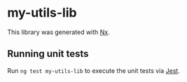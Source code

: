 # my-utils-lib

This library was generated with [Nx](https://nx.dev).

## Running unit tests

Run `ng test my-utils-lib` to execute the unit tests via [Jest](https://jestjs.io).
